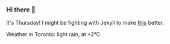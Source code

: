 ### Hi there :wave:

It's Thursday! I might be fighting with Jekyll to make [this](https://swissclubto.github.io) better.

Weather in Toronto: light rain, at +2°C.
